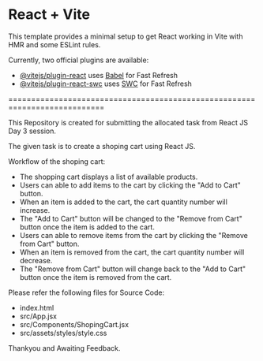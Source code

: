 # React + Vite

This template provides a minimal setup to get React working in Vite with HMR and some ESLint rules.

Currently, two official plugins are available:

- [@vitejs/plugin-react](https://github.com/vitejs/vite-plugin-react/blob/main/packages/plugin-react/README.md) uses [Babel](https://babeljs.io/) for Fast Refresh
- [@vitejs/plugin-react-swc](https://github.com/vitejs/vite-plugin-react-swc) uses [SWC](https://swc.rs/) for Fast Refresh

===========================================================================

This Repository is created for submitting the allocated task from React JS Day 3 session.

The given task is to create a shoping cart using React JS.

Workflow of the shoping cart:

- The shopping cart displays a list of available products.
- Users can able to add items to the cart by clicking the "Add to Cart" button.
- When an item is added to the cart, the cart quantity number will increase.
- The "Add to Cart" button will be changed to the "Remove from Cart" button once the item is added to the cart.
- Users can able to remove items from the cart by clicking the "Remove from Cart" button.
- When an item is removed from the cart, the cart quantity number will decrease.
- The "Remove from Cart" button will change back to the "Add to Cart" button once the item is removed from the cart.

Please refer the following files for Source Code:

- index.html
- src/App.jsx
- src/Components/ShopingCart.jsx
- src/assets/styles/style.css

Thankyou and Awaiting Feedback.